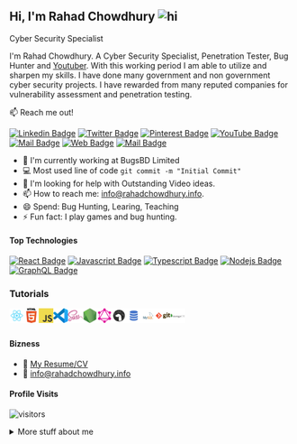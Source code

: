 ## Hi, I'm Rahad Chowdhury <img src="https://user-images.githubusercontent.com/1303154/88677602-1635ba80-d120-11ea-84d8-d263ba5fc3c0.gif" width="28px" alt="hi">
Cyber Security Specialist

I'm Rahad Chowdhury. A Cyber Security Specialist, Penetration Tester, Bug Hunter and [Youtuber](https://youtube.com/channel/UCZl_se3WfsMf-HFursMyY6w). With this working period I am able to utilize and sharpen my skills. I have done many government and non government cyber security projects. I have rewarded from many reputed companies for vulnerability assessment and penetration testing.

:mailbox: Reach me out!

[![Linkedin Badge](https://img.shields.io/badge/-Connect-0e76a8?style=flat&labelColor=0e76a8&logo=linkedin&logoColor=white)](https://www.linkedin.com/in/rahadchowdhury/) [![Twitter Badge](https://img.shields.io/badge/-@Follow-1ca0f1?style=flat&labelColor=1ca0f1&logo=twitter&logoColor=white&link=https://twitter.com/hinad5)](https://twitter.com/hinad5) [![Pinterest Badge](https://img.shields.io/badge/-Follow-e60023?style=flat&labelColor=e60023&logo=pinterest&logoColor=white)](https://www.pinterest.com/rahadchowdhury) [![YouTube Badge](https://img.shields.io/badge/-Subscribe-e74c3c?style=flat&labelColor=e74c3c&logo=youtube&logoColor=white)](https://youtube.com/@rahadchowdhury) [![Mail Badge](https://img.shields.io/badge/-@Follow-e84393?style=flat&labelColor=e84393&logo=instagram&logoColor=white)](https://instagram.com/rahad5) [![Web Badge](https://img.shields.io/badge/-Visit-c0392b?style=flat&labelColor=c0392b&logo=website&logoColor=white)](mailto:https://rahadchowdhury.info) [![Mail Badge](https://img.shields.io/badge/-Email-c0392b?style=flat&labelColor=c0392b&logo=gmail&logoColor=white)](mailto:info@rahadchowdhury.info)

<!-- TODO: Add last video link -->

- 🔭 I'm currently working at BugsBD Limited
- :computer: Most used line of code `git commit -m "Initial Commit"`
- 🤔 I'm looking for help with Outstanding Video ideas.
- 📫 How to reach me: info@rahadchowdhury.info.
- 😄 Spend: Bug Hunting, Learing, Teaching
- ⚡ Fun fact: I play games and bug hunting.

#### Top Technologies

<!-- TODO: Make technologies links takes you to repositories -->

[![React Badge](https://img.shields.io/badge/-React-61DBFB?style=for-the-badge&labelColor=black&logo=react&logoColor=61DBFB)](#) [![Javascript Badge](https://img.shields.io/badge/-Javascript-F0DB4F?style=for-the-badge&labelColor=black&logo=javascript&logoColor=F0DB4F)](#) [![Typescript Badge](https://img.shields.io/badge/-Typescript-007acc?style=for-the-badge&labelColor=black&logo=typescript&logoColor=007acc)](#) [![Nodejs Badge](https://img.shields.io/badge/-Nodejs-3C873A?style=for-the-badge&labelColor=black&logo=node.js&logoColor=3C873A)](#) [![GraphQL Badge](https://img.shields.io/badge/-GraphQl-e535ab?style=for-the-badge&labelColor=black&logo=node.js&logoColor=e535ab)](#)

### Tutorials

[<img align="left" alt="React" width="26px" src="https://raw.githubusercontent.com/github/explore/80688e429a7d4ef2fca1e82350fe8e3517d3494d/topics/react/react.png" />][reactplaylist]

[<img align="left" alt="HTML5" width="26px" src="https://raw.githubusercontent.com/github/explore/80688e429a7d4ef2fca1e82350fe8e3517d3494d/topics/html/html.png" />][htmltutorial]

[<img align="left" alt="JavaScript" width="26px" src="https://raw.githubusercontent.com/github/explore/80688e429a7d4ef2fca1e82350fe8e3517d3494d/topics/javascript/javascript.png" />][javascripttutorial]

[<img align="left" alt="Visual Studio Code" width="26px" src="https://raw.githubusercontent.com/github/explore/80688e429a7d4ef2fca1e82350fe8e3517d3494d/topics/visual-studio-code/visual-studio-code.png" />][vscodetutorial]

<img align="left" alt="Sass" width="26px" src="https://raw.githubusercontent.com/github/explore/80688e429a7d4ef2fca1e82350fe8e3517d3494d/topics/sass/sass.png" />

<img align="left" alt="Node.js" width="26px" src="https://raw.githubusercontent.com/github/explore/80688e429a7d4ef2fca1e82350fe8e3517d3494d/topics/nodejs/nodejs.png" />

<img align="left" alt="GraphQL" width="26px" src="https://raw.githubusercontent.com/github/explore/80688e429a7d4ef2fca1e82350fe8e3517d3494d/topics/graphql/graphql.png" />

<img align="left" alt="Deno" width="26px" src="https://raw.githubusercontent.com/github/explore/361e2821e2dea67711cde99c9c40ed357061cf27/topics/deno/deno.png" />

<img align="left" alt="SQL" width="26px" src="https://raw.githubusercontent.com/github/explore/80688e429a7d4ef2fca1e82350fe8e3517d3494d/topics/sql/sql.png" />

<img align="left" alt="MySQL" width="26px" src="https://raw.githubusercontent.com/github/explore/80688e429a7d4ef2fca1e82350fe8e3517d3494d/topics/mysql/mysql.png" />

<img align="left" alt="Git" width="26px" src="https://raw.githubusercontent.com/github/explore/80688e429a7d4ef2fca1e82350fe8e3517d3494d/topics/git/git.png" />

<img align="left" alt="MongoDB" width="26px" src="https://raw.githubusercontent.com/github/explore/80688e429a7d4ef2fca1e82350fe8e3517d3494d/topics/mongodb/mongodb.png" />

<br />
<br />

#### Bizness
- :paperclip: [My Resume/CV](https://www.linkedin.com/in/rahadchowdhury/)
- :email: info@rahadchowdhury.info


#### Profile Visits 

![visitors](https://visitor-badge.glitch.me/badge?page_id=rahadchowdhury.rahadchowdhury)

<details>
<summary>
  More stuff about me
</summary>

<br >

I love sharing knowledge and putting tutorials, courses and posts together for helping other developers, and hunting why Rahad Chowdhury Youtube Channel exists!


#### Coding Stats

<!--START_SECTION:waka-->
```text
TypeScript   15 hrs 41 mins  ████████████████████▓░░░░   82.29 % 
HTML         1 hr 50 mins    ██▒░░░░░░░░░░░░░░░░░░░░░░   09.61 % 
Markdown     1 hr 27 mins    ██░░░░░░░░░░░░░░░░░░░░░░░   07.63 % 
Other        2 mins          ░░░░░░░░░░░░░░░░░░░░░░░░░   00.25 % 
YAML         2 mins          ░░░░░░░░░░░░░░░░░░░░░░░░░   00.19 % 
```
<!--END_SECTION:waka-->

#### Github Stats

![Ipenywis's github stats](https://github-readme-stats.vercel.app/api?username=rahadchowdhury&count_private=true&theme=tokyonight&hide=contribs,prs)

</details>


[reactplaylist]: https://www.youtube.com/watch?v=KxXXEL-k47Y&list=PLvXDmnBbOF7RnYiZvDwl2Pzcs2kfi10wd
[vscodetutorial]: https://www.youtube.com/watch?v=Bkie2ai8qeE&t=8s
[htmltutorial]: https://www.youtube.com/watch?v=VK6MXVxOsws&t=27s
[javascripttutorial]: https://www.youtube.com/watch?v=D-LHKvmX37E
